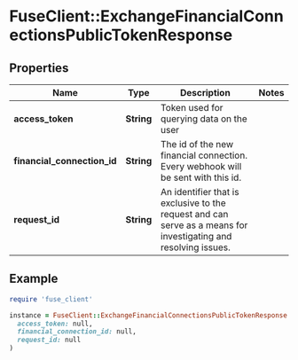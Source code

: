 # FuseClient::ExchangeFinancialConnectionsPublicTokenResponse

## Properties

| Name | Type | Description | Notes |
| ---- | ---- | ----------- | ----- |
| **access_token** | **String** | Token used for querying data on the user |  |
| **financial_connection_id** | **String** | The id of the new financial connection. Every webhook will be sent with this id. |  |
| **request_id** | **String** | An identifier that is exclusive to the request and can serve as a means for investigating and resolving issues. |  |

## Example

```ruby
require 'fuse_client'

instance = FuseClient::ExchangeFinancialConnectionsPublicTokenResponse.new(
  access_token: null,
  financial_connection_id: null,
  request_id: null
)
```

